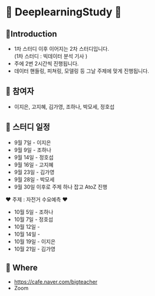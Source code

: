 # 📝 DeeplearningStudy 📝

## 📌Introduction
- 1차 스터디 이후 이어지는 2차 스터디입니다.<br>
  (1차 스터디 : 빅데이터 분석 기사 )
- 주에 2번 2시간씩 진행됩니다.
- 데이터 핸들링, 피쳐링, 모델링 등 그날 주제에 맞게 진행됩니다.<br>

## 📌 참여자
- 이지은, 고지혜, 김가영, 조하나, 박모세, 정호섭<br>

## 📌 스터디 일정 
- 9월 7일 - 이지은<br>
- 9월 9일 - 조하나<br>
- 9월 14일 - 정호섭<br>
- 9월 16일 - 고지혜<br>
- 9월 23일 - 김가영 <br>
- 9월 28일 - 박모세<br>
- 9월 30일 이후로 주제 하나 잡고 AtoZ 진행<br>

❤️ 주제 : 자전거 수요예측 ❤️ 
- 10월 5일 - 조하나<br>
- 10월 7일 - 정호섭<br>
- 10월 12일 - <br>
- 10월 14일 - <br>
- 10월 19일 - 이지은<br>
- 10월 21일 - 김가영 <br>

## 📌 Where 
- https://cafe.naver.com/bigteacher
- Zoom 
